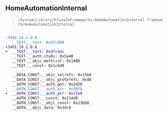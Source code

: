 ## HomeAutomationInternal

> `/System/Library/PrivateFrameworks/HomeAutomationInternal.framework/HomeAutomationInternal`

```diff

-3401.14.1.0.0
-  __TEXT.__text: 0x4fc488
+3401.19.1.0.0
+  __TEXT.__text: 0x4fc4ac
   __TEXT.__auth_stubs: 0x5a40
   __TEXT.__objc_methlist: 0x1408
   __TEXT.__const: 0x1c6d8

   __DATA_CONST.__objc_selrefs: 0x13b8
   __DATA_CONST.__objc_protorefs: 0xd0
   __AUTH_CONST.__auth_got: 0x2d20
-  __AUTH_CONST.__auth_ptr: 0x30f8
+  __AUTH_CONST.__auth_ptr: 0x31e0
   __AUTH_CONST.__const: 0x214d8
   __AUTH_CONST.__objc_const: 0x13bb8
   __AUTH.__objc_data: 0x3dc8

```
